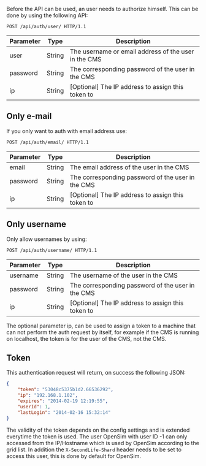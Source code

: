Before the API can be used, an user needs to authorize himself. This can be done by using the following API:

```http
POST /api/auth/user/ HTTP/1.1
```

| Parameter         | Type      | Description                                                   |
|-------------------|-----------|---------------------------------------------------------------|
| user              | String    | The username or email address of the user in the CMS          |
| password          | String    | The corresponding password of the user in the CMS             |
| ip                | String    | [Optional] The IP address to assign this token to             |

## Only e-mail

If you only want to auth with email address use:

```http
POST /api/auth/email/ HTTP/1.1
```

| Parameter         | Type      | Description                                                   |
|-------------------|-----------|---------------------------------------------------------------|
| email             | String    | The email address of the user in the CMS                      |
| password          | String    | The corresponding password of the user in the CMS             |
| ip                | String    | [Optional] The IP address to assign this token to             |

## Only username

Only allow usernames by using:

```http
POST /api/auth/username/ HTTP/1.1
```

| Parameter         | Type      | Description                                                   |
|-------------------|-----------|---------------------------------------------------------------|
| username          | String    | The username of the user in the CMS                           |
| password          | String    | The corresponding password of the user in the CMS             |
| ip                | String    | [Optional] The IP address to assign this token to             |

The optional parameter ip, can be used to assign a token to a machine that can not perform the auth request
by itself, for example if the CMS is running on localhost, the token is for the user of the CMS, not the CMS.

## Token

This authentication request will return, on success the following JSON:

```json
{
    "token": "53048c5375b1d2.66536292",
    "ip": "192.168.1.102",
    "expires": "2014-02-19 12:19:55",
    "userId": 1,
    "lastLogin": "2014-02-16 15:32:14"
}
```

The validity of the token depends on the config settings and is extended everytime the token is used.
The user OpenSim with user ID -1 can only accessed from the IP/Hostname which is used by OpenSim according
to the grid list. In addition the `X-SecondLife-Shard` header needs to be set to access this user, this is
done by default for OpenSim.